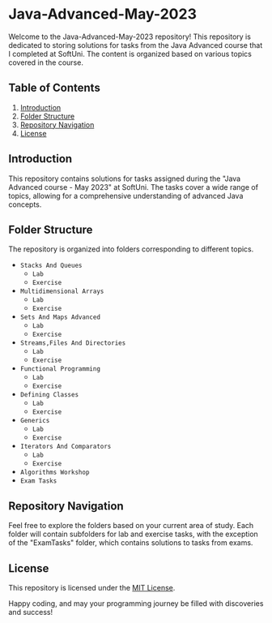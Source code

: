 # Java-Advanced-May-2023
Welcome to the Java-Advanced-May-2023 repository! This repository is dedicated to storing solutions for tasks from the Java Advanced course that I completed at SoftUni. The content is organized based on various topics covered in the course.

## Table of Contents
1. [Introduction](#introduction)
2. [Folder Structure](#folder-structure)
3. [Repository Navigation](#repository-navigation)
4. [License](#license)

## Introduction
This repository contains solutions for tasks assigned during the "Java Advanced course - May 2023" at SoftUni. The tasks cover a wide range of topics, allowing for a comprehensive understanding of advanced Java concepts.

## Folder Structure
The repository is organized into folders corresponding to different topics.

- `Stacks And Queues`
  - `Lab`
  - `Exercise`
- `Multidimensional Arrays`
  - `Lab`
  - `Exercise`
- `Sets And Maps Advanced`
  - `Lab`
  - `Exercise`
- `Streams,Files And Directories`
  - `Lab`
  - `Exercise`
- `Functional Programming`
  - `Lab`
  - `Exercise`
- `Defining Classes`
  - `Lab`
  - `Exercise`
- `Generics`
  - `Lab`
  - `Exercise`
- `Iterators And Comparators`
  - `Lab`
  - `Exercise`
- `Algorithms Workshop`
- `Exam Tasks`
 

## Repository Navigation
Feel free to explore the folders based on your current area of study. Each folder will contain subfolders for lab and exercise tasks, with the exception of the "ExamTasks" folder, which contains solutions to tasks from exams.

## License
This repository is licensed under the [MIT License](LICENSE).

Happy coding, and may your programming journey be filled with discoveries and success!
